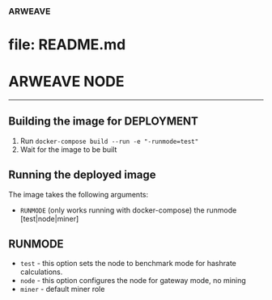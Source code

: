### ARWEAVE ####
# file: README.md
# ARWEAVE NODE

----
## Building the image for DEPLOYMENT


1. Run `docker-compose build --run -e "-runmode=test"`
2. Wait for the image to be built

## Running the deployed image

The image takes the following arguments:

- `RUNMODE` (only works running with docker-compose) the runmode [test|node|miner] 

## RUNMODE
- `test`    - this option sets the node to benchmark mode for hashrate    calculations.
- `node`    - this option configures the node for gateway mode, no mining
- `miner`   - default miner role
